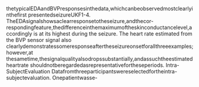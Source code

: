 thetypicalEDAandBVPresponsesinthedata,whichcanbeobservedmostclearlyinthefirst
presentedseizureUKF1-4. TheEDAsignalshowsaclearresponsetotheseizure,andthecor-
respondingfeature,thedifferenceinthemaximumoftheskinconductancelevel,accordingly
is at its highest during the seizure. The heart rate estimated from the BVP sensor signal also
clearlydemonstratessomeresponseaftertheseizureonsetforallthreeexamples;however,at
thesametime,thesignalqualityalsodropssubstantially,andassuchtheestimatedheartrate
shouldnotberegardedasrepresentativefortheseperiods.
Intra-SubjectEvaluation
Datafromthreeparticipantswereselectedfortheintra-subjectevaluation. Onepatientwasse-